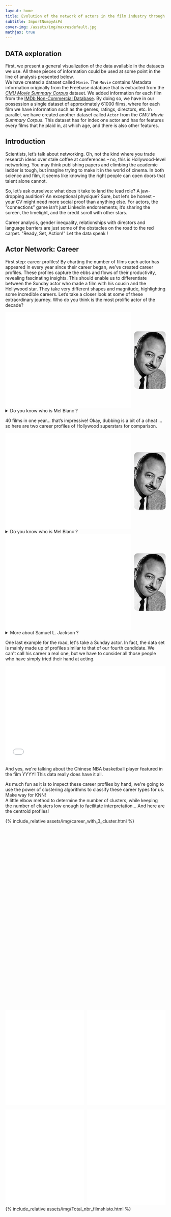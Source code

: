 ```yaml
---
layout: home
title: Evolution of the network of actors in the film industry through time 
subtitle: ImportNumpyAsPd
cover-img: /assets/img/maxresdefault.jpg
mathjax: true
---
```


## DATA exploration 
First, we present a general visualization of the data available in the datasets we use. All these pieces of information could be used at some point in the line of analysis presented below.  
We have created a dataset called `Movie`. The `Movie` contains Metadata information originally from the Freebase database that is extracted from the [*CMU Movie Summary Corpus*][CMU] dataset. We added information for each film from the [IMDb Non-Commercial Database][IMDB]. By doing so, we have in our possession a single dataset of approximately 61000 films, where for each film we have information such as the genres, ratings, directors, etc. 
In parallel, we have created another dataset called `Actor` from the *CMU Movie Summary Corpus*. This dataset has for index one actor and has for features every films that he plaid in, at which age, and there is also other features. 

<div id="introduction"></div> 

## Introduction 

Scientists, let’s talk about networking. Oh, not the kind where you trade research ideas over stale coffee at conferences – no, this is Hollywood-level networking. You may think publishing papers and climbing the academic ladder is tough, but imagine trying to make it in the world of cinema. In both science and film, it seems like knowing the right people can open doors that talent alone cannot.

So, let’s ask ourselves: what does it take to land the lead role? A jaw-dropping audition? An exceptional physique?  Sure, but let’s be honest – your CV might need more social proof than anything else. For actors, the “connections” game isn’t just LinkedIn endorsements; it’s sharing the screen, the limelight, and the credit scroll with other stars.

Career analysis, gender inequality, relationships with directors and language barriers are just some of the obstacles on the road to the red carpet. "Ready, Set, Action!" Let the data speak !

<div id="actornetwork"></div> 

## Actor Network: Career

First step: career profiles! By charting the number of films each actor has appeared in every year since their career began, we’ve created career profiles. These profiles capture the ebbs and flows of their productivity, revealing fascinating insights. This should enable us to differentiate between the Sunday actor who made a film with his cousin and the Hollywood star. They take very different shapes and magnitude, highlighting some incredible careers. Let’s take a closer look at some of these extraordinary journey.  Who do you think is the most prolific actor of the decade?

<div style="display: flex; align-items: center; gap: 10px; width: 100%; margin: 0 auto;">
  
  <!-- Conteneur de l'iframe -->
  <div style="flex: 4; height: 300px;">
    <iframe src="assets/img/career_Mel Blanc.html" style="width:100%; height:100%; border:none;"></iframe>
  </div>
  
  <!-- Conteneur de l'image -->
  <div style="flex: 1; height: 300px; display: flex; justify-content: center; align-items: center;">
    <img src="assets/img/Mel_Blanc_portrait.jpg" alt="Mel Blanc Portrait" style="height: 60%; object-fit: cover; border-radius: 10px;">
  </div>
  
</div>

<details>
  <summary>Do you know who is Mel Blanc ?</summary>
  
  <div style="display: flex; align-items: center; margin-top: 10px;">
    <img src="assets/img/bugs_bunny.jpg" alt="Mel Blanc" style="width: 200px; height: auto; margin-right: 10px;">
    <div>
       <strong> Mel Blanc</strong><br>
      Mel Blanc was an American voice actor known as "The Man of a Thousand Voices," famous for voicing Bugs Bunny, Daffy Duck, and other iconic Looney Tunes characters.
    </div>
  </div>
  
</details>



40 films in one year… that’s impressive! Okay, dubbing is a bit of a cheat ... so here are two career profiles of Hollywood superstars for comparison.

<div style="display: flex; align-items: center; gap: 10px; width: 100%; margin: 0 auto;">
  
  <!-- Conteneur de l'iframe -->
  <div style="flex: 4; height: 300px;">
    <iframe src="assets/img/career_Johnny Depp.html" style="width:100%; height:100%; border:none;"></iframe>
  </div>
  
  <!-- Conteneur de l'image -->
  <div style="flex: 1; height: 300px; display: flex; justify-content: center; align-items: center;">
    <img src="assets/img/Mel_Blanc_portrait.jpg" alt="Mel Blanc Portrait" style="height: 60%; object-fit: cover; border-radius: 10px;">
  </div>
  
</div>

<details>
  <summary>Do you know who is Mel Blanc ?</summary>
  
  <div style="display: flex; align-items: center; margin-top: 10px;">
    <img src="assets/img/bugs_bunny.jpg" alt="Mel Blanc" style="width: 200px; height: auto; margin-right: 10px;">
    <div>
       <strong> Mel Blanc</strong><br>
      Mel Blanc was an American voice actor known as "The Man of a Thousand Voices," famous for voicing Bugs Bunny, Daffy Duck, and other iconic Looney Tunes characters.
    </div>
  </div>
  
</details>


<div style="display: flex; align-items: center; gap: 10px; width: 100%; margin: 0 auto;">
  
  <!-- Conteneur de l'iframe -->
  <div style="flex: 4; height: 300px;">
    <iframe src="assets/img/career_Saluel L. Jackson.html" style="width:100%; height:100%; border:none;"></iframe>
  </div>
  
  <!-- Conteneur de l'image -->
  <div style="flex: 1; height: 300px; display: flex; justify-content: center; align-items: center;">
    <img src="assets/img/Mel_Blanc_portrait.jpg" alt="Mel Blanc Portrait" style="height: 60%; object-fit: cover; border-radius: 10px;">
  </div>
  
</div>

<details>
  <summary>More about Samuel L. Jackson ?</summary>
  
  <div style="display: flex; align-items: center; margin-top: 10px;">
    <img src="assets/img/bugs_bunny.jpg" alt="Mel Blanc" style="width: 200px; height: auto; margin-right: 10px;">
    <div>
       <strong> Mel Blanc</strong><br>
      Mel Blanc was an American voice actor known as "The Man of a Thousand Voices," famous for voicing Bugs Bunny, Daffy Duck, and other iconic Looney Tunes characters.
    </div>
  </div>
  
</details>

One last example for the road, let's take a Sunday actor. In fact, the data set is mainly made up of profiles similar to that of our fourth candidate. We can't call his career a real one, but we have to consider all those people who have simply tried their hand at acting. 

<div style="width: 100%; height: 300px; margin: 0 auto;">
  <iframe src="assets/img/career_Yao Ming.html" style="width:100%; height:300px; border:none;"></iframe>
</div>

And yes, we're talking about the Chinese NBA basketball player featured in the film YYYY!  This data really does have it all.

As much fun as it is to inspect these career profiles by hand, we're going to use the power of clustering algorithms to classify these career types for us. Make way for KNN!  
A little elbow method to determine the number of clusters, while keeping the number of clusters low enough to facilitate interpretation... And here are the centroid profiles! 


<div style="width: 100%; height: 600px; margin: 0 auto;">
  {% include_relative assets/img/career_with_3_cluster.html %}
</div>



<div style="display: grid; grid-template-columns: repeat(2, 1fr); gap: 10px;">

  <div>
    <iframe src="assets/img/career_Johnny Depp.html" style="width:100%; height:300px; border:none;"></iframe>
  </div>

  <div>
    <iframe src="assets/img/career_Mel Blanc.html" style="width:100%; height:300px; border:none;"></iframe>
  </div>

  <div>
    <iframe src="assets/img/career_Samuel L. Jackson.html" style="width:100%; height:300px; border:none;"></iframe>
  </div>

  <div>
    <iframe src="assets/img/career_Yao Ming.html" style="width:100%; height:300px; border:none;"></iframe>
  </div>

</div>

<div style="width: 100%; height: 600px; margin: 0 auto;">
  {% include_relative assets/img/Total_nbr_filmshisto.html %}
</div>

<div style="width: 100%; height: 600px; margin: 0 auto;">
  {% include_relative assets/img/actor_heighthisto.html %}
</div>

<div style="width: 100%; height: 600px; margin: 0 auto;">
  {% include_relative assets/img/Career_Start_agehisto.html %}
</div>

<div style="width: 100%; height: 600px; margin: 0 auto;">
  {% include_relative assets/img/Career_lengthhisto.html %}
</div>

<div style="width: 100%; height: 600px; margin: 0 auto;">
  {% include_relative assets/img/gender_camembert_cluster.html %}
</div>

<div class="nxactorlanguage">
    <img src="assets/img/network_with_languages.png" style="display: block; margin: 0 auto; width: 80%;"/>
</div>

<div style="margin-top: 20px;">
  <h4 style="color: black; text-align: center;">Do actors who have performed in a particular language also perform in other languages? </h4>
  <hr style="border-top: 1px dotted #ccc;" />

  <div style="text-align: center;">
    <label for="choice1">Select a language:</label>
    <select id="choice1" onchange="changeImageHTML()" style="padding: 5px; margin-left: 10px;">
      <option value="histogram_English">English</option>
      <option value="histogram_French">French</option>
      <option value="histogram_Hindi">Hindi</option>
      <option value="histogram_Italian">Italian</option>
      <option value="histogram_Spanish">Spanish</option>
    </select>
  </div>

  <div id="result1" style="
      height: 400px; /* Augmentation de la hauteur */
      width: 80%; /* Augmentation de la largeur */
      margin: 0px auto; /* Ajout d'espace autour */
      text-align: center;
      display: flex;
      justify-content: center;
      align-items: center;
      background-color: #f9f9f9; /* Fond légèrement gris */
    ">
    <p style="color: gray;">Select a language !</p>
  </div>
</div>
<script src="img_list.js"></script>

<div style="width: 100%; height: 600px; margin: 0 auto;">
  {% include_relative assets/img/group_distribution_plot.html %}
</div>



### How to put mathematical equation 

Typically, you should write like this $$10^5$$ and not like this $10^5$.

## Quizz: Who has done the Impossible?

Who do you think has played in 9 different languages throughout their career?

-  **a)** Tom Cruise  
-  **b)** Jean Dujardin  
-  **c)** Jackie Chan  
-  **d)** No one can have done that  

---

#### Reveal the Answer  
<details>
  <summary>Click to show the answer</summary>
  
  <div style="display: flex; align-items: center; margin-top: 10px;">
    <img src="assets/img/jackie_chan.jpg" alt="Jackie Chan" style="width: 200px; height: auto; margin-right: 10px;">
    <div>
      <strong>Correct Answer:</strong> <strong>c) Jackie Chan</strong><br>
      Fun fact: Jackie Chan has acted in multiple languages, including Cantonese, Mandarin, English, Korean, Japanese, and more!
    </div>
  </div>
  
</details>



[CMU]: https://www.cs.cmu.edu/~ark/personas/
[IMDB]: https://developer.imdb.com/non-commercial-datasets/
[img1]: /assets/img/distribution-film.png
[img2]: /assets/img/nbr-film-genre.png
[img3]: /assets/img/nbr-film-country-origin.png
[img4]: /assets/img/most-rpz-ethnic.png
[img5]: /assets/img/distribution-actor-gender.png
[img6]: /assets/img/distribution-actor-director-DoB.png
[img7]: /assets/img/distribution-actor-director-age-movie.png
[img8]: /assets/img/distribution-actor-director-age-1-film.png
[img9]: /assets/img/distribution-nbr-film-actor-director.png
[img10]: /assets/img/network_with_languages.png
